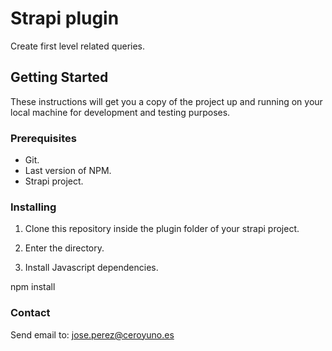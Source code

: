 # Strapi plugin

Create first level related queries.

## Getting Started

These instructions will get you a copy of the project up and running on your local machine for development and testing purposes.

### Prerequisites

- Git.
- Last version of NPM.
- Strapi project.

### Installing

1. Clone this repository inside the plugin folder of your strapi project.

2. Enter the directory.

3. Install Javascript dependencies.

npm install

### Contact

Send email to: jose.perez@ceroyuno.es